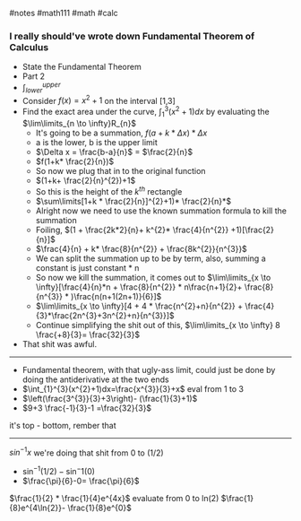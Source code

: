 #notes #math111 #math #calc


### I really should've wrote down Fundamental Theorem of Calculus

- State the Fundamental Theorem
- Part 2
- $\int_{lower}^{upper}$ 
- Consider $f(x)=x^{2}+1$ on the interval \[1,3]
- Find the exact area under the curve, $\int_{1}^{3} (x^{2}+1)dx$ by evaluating the $\lim\limits_{n \to \infty}R_{n}$ 
	- It's going to be a summation, $f(a+k* \Delta x)*\Delta x$ 
	- a is the lower, b is the upper limit
	- $\Delta x = \frac{b-a}{n}$ = $\frac{2}{n}$ 
	- $f(1+k* \frac{2}{n})$
	- So now we plug that in to the original function
	- $(1+k+ \frac{2}{n}^{2})+1$
	- So this is the height of the $k^{th}$ rectangle
	- $\sum\limits[1+k * \frac{2}{n}]^{2}+1)* \frac{2}{n}*$ 
	- Alright now we need to use the known summation formula to kill the summation
	- Foiling, $(1 + \frac{2k*2}{n}+ k^{2}* \frac{4}{n^{2}} +1)[\frac{2}{n}]$
	- $\frac{4}{n} + k* \frac{8}{n^{2}} + \frac{8k^{2}}{n^{3}}$ 
	- We can split the summation up to be by term, also, summing a constant is just constant * n
	- So now we kill the summation, it comes out to $\lim\limits_{x \to \infty}[\frac{4}{n}*n + \frac{8}{n^{2}} * n\frac{n+1}{2}+ \frac{8}{n^{3}} * )\frac{n(n+1(2n+1)}{6}]$
	- $\lim\limits_{x \to \infty}[4 + 4 * \frac{n^{2}+n}{n^{2}} + \frac{4}{3}*\frac{2n^{3}+3n^{2}+n}{n^{3}}]$
	- Continue simplifying the shit out of this, $\lim\limits_{x \to \infty} 8 \frac{+8}{3}= \frac{32}{3}$
- That shit was awful.
---
- Fundamental theorem, with that ugly-ass limit, could just be done by doing the antiderivative at the two ends
- $\int_{1}^{3}(x^{2}+1)dx=\frac{x^{3}}{3}+x$ eval from 1 to 3
- $\left(\frac{3^{3}}{3}+3\right)- (\frac{1}{3}+1)$
- $9+3 \frac{-1}{3}-1 =\frac{32}{3}$

it's top - bottom, rember that

---
$sin^{-1}x$ we're doing that shit from 0 to (1/2)
- $\sin^{-1}(1/2)-\sin^-1(0)$
- $\frac{\pi}{6}-0= \frac{\pi}{6}$

$\frac{1}{2} * \frac{1}{4}e^{4x}$ evaluate from 0 to ln(2)
$\frac{1}{8}e^{4\ln{2}}- \frac{1}{8}e^{0}$ 
